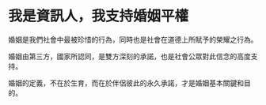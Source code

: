 # 我是資訊人，我支持婚姻平權

婚姻是我們社會中最被珍惜的行為，同時也是社會在道德上所賦予的榮耀之行為。

婚姻由第三方，國家所認同，是雙方深刻的承諾，也是社會公眾對此信念的高度支持。

婚姻的定義，不在於生育，而在於伴侶彼此的永久承諾，才是婚姻基本關鍵和目的。
